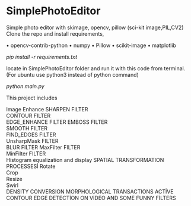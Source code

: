 
# SimplePhotoEditor

Simple photo editor with skimage, opencv, pillow (sci-kit image,PIL,CV2)
Clone the repo and install requirements, 


•	opencv-contrib-python
•	numpy
•	Pillow
•	scikit-image
•	matplotlib


*pip install -r requirements.txt*

locate in SimplePhotoEditor folder and  run it with this code from terminal.(For ubuntu use python3 instead of python command)

*python main.py*

This project includes


Image Enhance 
    SHARPEN FILTER	
    CONTOUR FILTER	
    EDGE_ENHANCE FILTER	
    EMBOSS FILTER	
    SMOOTH FILTER	
    FIND_EDGES FILTER	
    UnsharpMask FILTER	
    BLUR FILTER	
    MaxFilter FILTER	
    MinFilter FILTER	
Histogram equalization and display
SPATIAL TRANSFORMATION PROCESSESİ
    Rotate	
    Crop	
    Resize	
    Swirl	
DENSITY CONVERSION
MORPHOLOGICAL TRANSACTIONS
ACTİVE CONTOUR
EDGE DETECTİON ON VİDEO
AND SOME FUNNY FİLTERS


